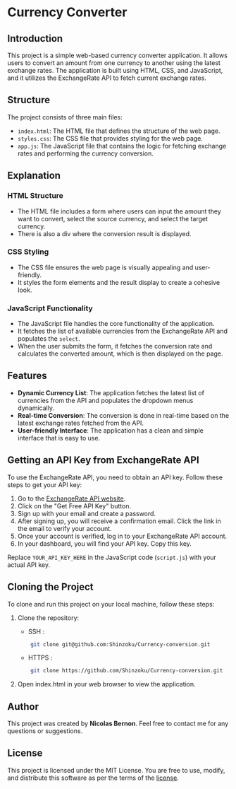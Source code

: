 # Currency Converter

## Introduction

This project is a simple web-based currency converter application. It allows users to convert an amount from one currency to another using the latest exchange rates. The application is built using HTML, CSS, and JavaScript, and it utilizes the ExchangeRate API to fetch current exchange rates.

## Structure

The project consists of three main files:
- `index.html`: The HTML file that defines the structure of the web page.
- `styles.css`: The CSS file that provides styling for the web page.
- `app.js`: The JavaScript file that contains the logic for fetching exchange rates and performing the currency conversion.

## Explanation

### HTML Structure
+ The HTML file includes a form where users can input the amount they want to convert, select the source currency, and select the target currency.
+ There is also a div where the conversion result is displayed.

### CSS Styling
+ The CSS file ensures the web page is visually appealing and user-friendly.
+ It styles the form elements and the result display to create a cohesive look.

### JavaScript Functionality
+ The JavaScript file handles the core functionality of the application.
+ It fetches the list of available currencies from the ExchangeRate API and populates the `select`.
+ When the user submits the form, it fetches the conversion rate and calculates the converted amount, which is then displayed on the page.

## Features

- **Dynamic Currency List**: The application fetches the latest list of currencies from the API and populates the dropdown menus dynamically.
- **Real-time Conversion**: The conversion is done in real-time based on the latest exchange rates fetched from the API.
- **User-friendly Interface**: The application has a clean and simple interface that is easy to use.

## Getting an API Key from ExchangeRate API

To use the ExchangeRate API, you need to obtain an API key. Follow these steps to get your API key:

1. Go to the [ExchangeRate API website](https://www.exchangerate-api.com/).
2. Click on the "Get Free API Key" button.
3. Sign up with your email and create a password.
4. After signing up, you will receive a confirmation email. Click the link in the email to verify your account.
5. Once your account is verified, log in to your ExchangeRate API account.
6. In your dashboard, you will find your API key. Copy this key.

Replace `YOUR_API_KEY_HERE` in the JavaScript code (`script.js`) with your actual API key.


## Cloning the Project

To clone and run this project on your local machine, follow these steps:

1. Clone the repository:

    + SSH :

    ```bash
        git clone git@github.com:Shinzoku/Currency-conversion.git
    ```

    + HTTPS :

    ```bash
        git clone https://github.com/Shinzoku/Currency-conversion.git
    ```
2. Open index.html in your web browser to view the application.

## Author

This project was created by **Nicolas Bernon**. Feel free to contact me for any questions or suggestions.

## License

This project is licensed under the MIT License. You are free to use, modify, and distribute this software as per the terms of the [license](LICENCE.txt).